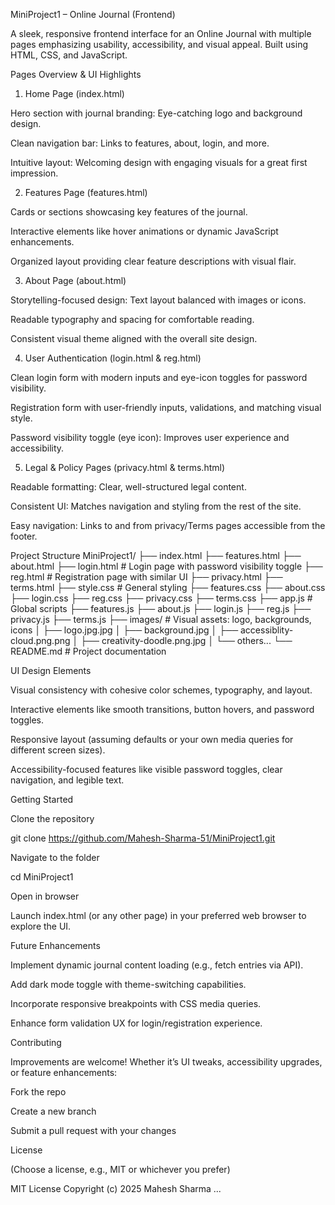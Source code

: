 MiniProject1 – Online Journal (Frontend)

A sleek, responsive frontend interface for an Online Journal with multiple pages emphasizing usability, accessibility, and visual appeal. Built using HTML, CSS, and JavaScript.

Pages Overview & UI Highlights
1. Home Page (index.html)

Hero section with journal branding: Eye-catching logo and background design.

Clean navigation bar: Links to features, about, login, and more.

Intuitive layout: Welcoming design with engaging visuals for a great first impression.

2. Features Page (features.html)

Cards or sections showcasing key features of the journal.

Interactive elements like hover animations or dynamic JavaScript enhancements.

Organized layout providing clear feature descriptions with visual flair.

3. About Page (about.html)

Storytelling-focused design: Text layout balanced with images or icons.

Readable typography and spacing for comfortable reading.

Consistent visual theme aligned with the overall site design.

4. User Authentication (login.html & reg.html)

Clean login form with modern inputs and eye-icon toggles for password visibility.

Registration form with user-friendly inputs, validations, and matching visual style.

Password visibility toggle (eye icon): Improves user experience and accessibility.

5. Legal & Policy Pages (privacy.html & terms.html)

Readable formatting: Clear, well-structured legal content.

Consistent UI: Matches navigation and styling from the rest of the site.

Easy navigation: Links to and from privacy/Terms pages accessible from the footer.

Project Structure
MiniProject1/
├── index.html
├── features.html
├── about.html
├── login.html          # Login page with password visibility toggle
├── reg.html            # Registration page with similar UI
├── privacy.html
├── terms.html
├── style.css           # General styling
├── features.css
├── about.css
├── login.css
├── reg.css
├── privacy.css
├── terms.css
├── app.js              # Global scripts
├── features.js
├── about.js
├── login.js
├── reg.js
├── privacy.js
├── terms.js
├── images/             # Visual assets: logo, backgrounds, icons
│   ├── logo.jpg.jpg
│   ├── background.jpg
│   ├── accessiblity-cloud.png.png
│   ├── creativity-doodle.png.jpg
│   └── others...
└── README.md           # Project documentation

UI Design Elements

Visual consistency with cohesive color schemes, typography, and layout.

Interactive elements like smooth transitions, button hovers, and password toggles.

Responsive layout (assuming defaults or your own media queries for different screen sizes).

Accessibility-focused features like visible password toggles, clear navigation, and legible text.

Getting Started

Clone the repository

git clone https://github.com/Mahesh-Sharma-51/MiniProject1.git


Navigate to the folder

cd MiniProject1


Open in browser

Launch index.html (or any other page) in your preferred web browser to explore the UI.

Future Enhancements

Implement dynamic journal content loading (e.g., fetch entries via API).

Add dark mode toggle with theme-switching capabilities.

Incorporate responsive breakpoints with CSS media queries.

Enhance form validation UX for login/registration experience.

Contributing

Improvements are welcome! Whether it’s UI tweaks, accessibility upgrades, or feature enhancements:

Fork the repo

Create a new branch

Submit a pull request with your changes

License

(Choose a license, e.g., MIT or whichever you prefer)

MIT License
Copyright (c) 2025 Mahesh Sharma
...
